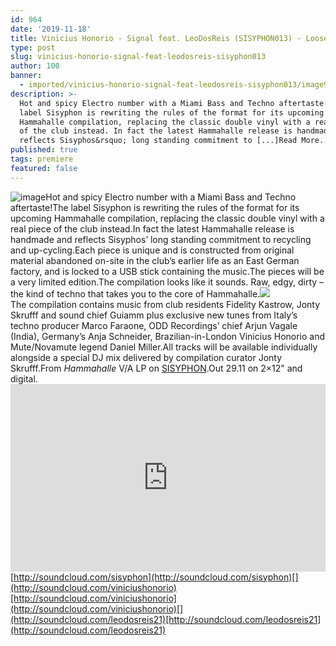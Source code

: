 ```yaml
---
id: 964
date: '2019-11-18'
title: Vinicius Honorio - Signal feat. LeoDosReis (SISYPHON013) - Loose Lips
type: post
slug: vinicius-honorio-signal-feat-leodosreis-sisyphon013
author: 100
banner:
  - imported/vinicius-honorio-signal-feat-leodosreis-sisyphon013/image964.jpeg
description: >-
  Hot and spicy Electro number with a Miami Bass and Techno aftertaste! The
  label Sisyphon is rewriting the rules of the format for its upcoming
  Hammahalle compilation, replacing the classic double vinyl with a real piece
  of the club instead. In fact the latest Hammahalle release is handmade and
  reflects Sisyphos&rsquo; long standing commitment to [...]Read More...
published: true
tags: premiere
featured: false
---
```

![image](../imported/vinicius-honorio-signal-feat-leodosreis-sisyphon013/image964.jpeg)Hot and spicy Electro number with a Miami Bass and Techno aftertaste!The label Sisyphon is rewriting the rules of the format for its upcoming Hammahalle compilation, replacing the classic double vinyl with a real piece of the club instead.In fact the latest Hammahalle release is handmade and reflects Sisyphos’ long standing commitment to recycling and up-cycling.Each piece is unique and is constructed from original material abandoned on-site in the club’s earlier life as an East German factory, and is locked to a USB stick containing the music.The pieces will be a very limited edition.The compilation looks like it sounds. Raw, edgy, dirty – the kind of techno that takes you to the core of Hammahalle.![](/wp-content/uploads/live/img/wysiwyg/5dd3226f898a7.jpg)  
The compilation contains music from club residents Fidelity Kastrow, Jonty Skrufff and sound chief Guiamm plus exclusive new tunes from Italy’s techno producer Marco Faraone, ODD Recordings’ chief Arjun Vagale (India), Germany’s Anja Schneider, Brazilian-in-London Vinicius Honorio and Mute/Novamute legend Daniel Miller.All tracks will be available individually alongside a special DJ mix delivered by compilation curator Jonty Skrufff.From _Hammahalle_ V/A LP on [SISYPHON](https://labelsbase.net/sisyphon).Out 29.11 on 2×12" and digital.<iframe width='100%' height='300' scrolling='no' frameborder='no' allow='autoplay' src='https://w.soundcloud.com/player/?url=https%3A//api.soundcloud.com/tracks/715115872&color=%23ff5500&auto_play=false&hide_related=false&show_comments=true&show_user=true&show_reposts=false&show_teaser=true'></iframe>[http://soundcloud.com/sisyphon](http://soundcloud.com/sisyphon)[](http://soundcloud.com/viniciushonorio)[http://soundcloud.com/viniciushonorio](http://soundcloud.com/viniciushonorio)[](http://soundcloud.com/leodosreis21)[http://soundcloud.com/leodosreis21](http://soundcloud.com/leodosreis21)